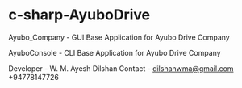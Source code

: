 # c-sharp-AyuboDrive

Ayubo_Company - GUI Base Application for Ayubo Drive Company

AyuboConsole - CLI Base Application for Ayubo Drive Company


Developer - W. M. Ayesh Dilshan
Contact - dilshanwma@gmail.com
+94778147726
